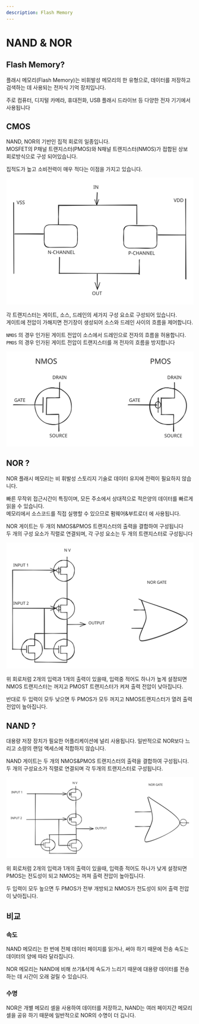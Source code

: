 ```yaml
---
description: Flash Memory
---
```


# NAND & NOR

## Flash Memory?

플래시 메모리(Flash Memory)는 비휘발성 메모리의 한 유형으로, 데이터를 저장하고 검색하는 데 사용되는 전자식 기억 장치입니다.

주로 컴퓨터, 디지털 카메라, 휴대전화, USB 플래시 드라이브 등 다양한 전자 기기에서 사용됩니다

## CMOS

NAND, NOR의 기반인 집적 회로의 일종입니다.\
MOSFET의 P채널 트랜지스터(PMOS)와 N채널 트랜지스터(NMOS)가 접합된 상보 회로방식으로 구성 되어있습니다.

집적도가 높고 소비전력이 매우 적다는 이점을 가지고 있습니다.

<img src="../../.gitbook/assets/file.excalidraw (2) (1) (1) (1).svg" alt="" class="gitbook-drawing">

각 트랜지스터는 게이트, 소스, 드레인의 세가지 구성 요소로 구성되어 있습니다.\
게이트에 전압이 가해지면 전기장이 생성되어 소스와 드레인 사이의 흐름을 제어합니다.

`NMOS` 의 경우 인가된 게이트 전압이 소스에서 드레인으로 전자의 흐름을 허용합니다.\
`PMOS` 의 경우 인가된 게이트 전압이 트랜지스터를 꺼 전자의 흐름을 방지합니다

<img src="../../.gitbook/assets/file.excalidraw (1) (1) (1) (1) (1) (1) (1) (1) (1) (1) (1) (1) (1) (1) (1) (1) (1) (1).svg" alt="" class="gitbook-drawing">

## NOR ?

NOR 플래시 메모리는 비 휘발성 스토리지 기술로 데이터 유지에 전력이 필요하지 않습니다.

빠른 무작위 접근시간이 특징이며, 모든 주소에서 상대적으로 적은양의 데이터를 빠르게 읽을 수 있습니다.\
메모리에서 소스코드를 직접 실행할 수 있으므로 펌웨어&부트로더 에 사용됩니다.

NOR 게이트는 두 개의 NMOS\&PMOS 트랜지스터의 출력을 결합하여 구성됩니다\
두 개의 구성 요소가 직렬로 연결되며, 각 구성 요소는 두 개의 트랜지스터로 구성됩니다

<img src="../../.gitbook/assets/file.excalidraw (2) (1) (1) (1) (1).svg" alt="" class="gitbook-drawing">

위 회로처럼 2개의 입력과 1개의 출력이 있을때, 입력중 적어도 하나가 높게 설정되면 NMOS 트랜지스터는 꺼지고 PMOST 트랜지스터가 켜져 출력 전압이 낮아집니다.

반대로 두 입력이 모두 낮으면 두 PMOS가 모두 꺼지고 NMOS트랜지스터가 열려 출력 전압이 높아집니다.

## NAND ?

대용량 저장 장치가 필요한 어플리케이션에 널리 사용됩니다. 일반적으로 NOR보다 느리고 소량의 랜덤 액세스에 적합하지 않습니다.

NAND 게이트는 두 개의 NMOS\&PMOS 트랜지스터의 출력을 결합하여 구성됩니다.\
두 개의 구성요소가 직렬로 연결되며 각 두개의 트랜지스터로 구성됩니다.

<img src="../../.gitbook/assets/file.excalidraw (3) (1).svg" alt="" class="gitbook-drawing">

위 회로처럼 2개의 입력과 1개의 출력이 있을때, 입력중 적어도 하나가 낮게 설정되면 PMOS는 전도성이 되고 NMOS는 꺼져 출력 전압이 높아집니다.

두 입력이 모두 높으면 두 PMOS가 전부 개방되고 NMOS가 전도성이 되어 출력 전압이 낮아집니다.

## 비교

### 속도

NAND 메모리는 한 번에 전체 데이터 페이지를 읽거나, 써야 하기 때문에 전송 속도는 데이터의 양에 따라 달라집니다.

NOR 메모리는 NAND에 비해 쓰기&삭제 속도가 느리기 때문에 대용량 데이터를 전송하는 데 시간이 오래 걸릴 수 있습니다.

### 수명

NOR은 개별 메모리 셀을 사용하여 데이터를 저장하고, NAND는 여러 페이지간 메모리 셀을 공유 하기 때문에 일반적으로 NOR의 수명이 더 깁니다.
